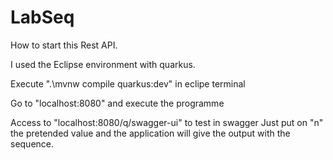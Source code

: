 # LabSeq
How to start this Rest API.

I used the Eclipse environment  with quarkus.

Execute ".\mvnw compile quarkus:dev" in eclipe terminal

Go to "localhost:8080" and execute the programme

Access to "localhost:8080/q/swagger-ui"  to  test in swagger
Just put on "n" the pretended value and the application will give the output with the sequence.
